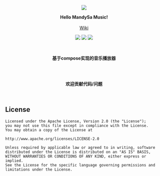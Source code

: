 <p align="center"><img src="https://gitee.com/ZXHHYJ/mandysa_music/raw/master/app/src/main/res/mipmap-xxxhdpi/ic_launcher_round.png"/></p>

<p align="center">
    <strong>Hello MandySa Music!</strong>
    <br>
    <br>
    <a href="https://gitee.com/ZXHHYJ/mandysa_music/wikis">Wiki</a>
</p>

<p align="center">
<img src="https://img.shields.io/badge/language-kotlin-orange.svg"/>
<img src="https://img.shields.io/badge/license-Apache-blue"/>
<a href="https://gitee.com/ZXHHYJ/mandysa_music/releases"><img src="https://img.shields.io/badge/updates-%E6%9B%B4%E6%96%B0%E6%97%A5%E5%BF%97-brightgreen"/></a>
</p>

<br>
<p align="center"><strong>基于compose实现的音乐播放器</strong></p>
<br>

<br>
<p align="center"><strong>欢迎贡献代码/问题</strong></p>
<br>

[//]: # (## 手机界面截图)

[//]: # ()
[//]: # (|![]&#40;https://gitee.com/ZXHHYJ/mandysa_music/raw/master/screen/手机-主页.png&#41;|![]&#40;https://gitee.com/ZXHHYJ/mandysa_music/raw/master/screen/手机-播放页.png&#41;|)

[//]: # (|--|--|)

[//]: # (|![]&#40;https://gitee.com/ZXHHYJ/mandysa_music/raw/master/screen/手机-歌词.png&#41;)

[//]: # ()
[//]: # (## 平板界面截图)

[//]: # ()
[//]: # (![]&#40;https://gitee.com/ZXHHYJ/mandysa_music/raw/master/screen/平板-主页.png&#41;![]&#40;https://gitee.com/ZXHHYJ/mandysa_music/raw/master/screen/平板-播放页和歌词.png&#41;)

## License

```
Licensed under the Apache License, Version 2.0 (the "License");
you may not use this file except in compliance with the License.
You may obtain a copy of the License at

http://www.apache.org/licenses/LICENSE-2.0

Unless required by applicable law or agreed to in writing, software
distributed under the License is distributed on an "AS IS" BASIS,
WITHOUT WARRANTIES OR CONDITIONS OF ANY KIND, either express or implied.
See the License for the specific language governing permissions and
limitations under the License.
```

